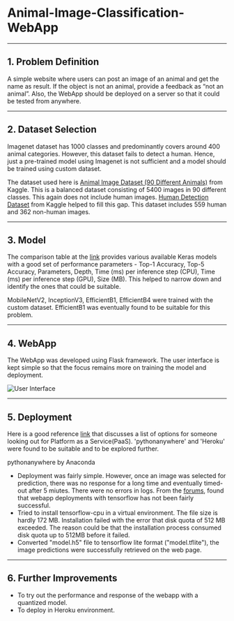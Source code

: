 # Animal-Image-Classification-WebApp

----------
**1. Problem Definition**
-------------

A simple website where users can post an image of an animal and get the name as result. If the object is not an animal, provide a feedback as “not an animal”. Also, the WebApp should be deployed on a server so that it could be tested from anywhere.


----------
**2. Dataset Selection**
-------------

Imagenet dataset has 1000 classes and predominantly covers around 400 animal categories. However, this dataset fails to detect a human. Hence, just a pre-trained model using Imagenet is not sufficient and a model should be trained using custom dataset.

The dataset used here is [Animal Image Dataset (90 Different Animals)](https://www.kaggle.com/datasets/iamsouravbanerjee/animal-image-dataset-90-different-animals) from Kaggle.
This is a balanced dataset consisting of 5400 images in 90 different classes. This again does not include human images. [Human Detection Dataset](https://www.kaggle.com/datasets/constantinwerner/human-detection-dataset) from Kaggle helped to fill this gap. This dataset includes 559 human and 362 non-human images.

----------
**3. Model**
-------------

The comparison table at the [link](https://keras.io/api/applications/) provides various available Keras models with a good set of performance parameters - 
Top-1 Accuracy, Top-5 Accuracy,	Parameters,	Depth,	Time (ms) per inference step (CPU), Time (ms) per inference step (GPU), Size (MB). This helped to narrow down and identify the ones that could be suitable.

MobileNetV2, InceptionV3, EfficientB1, EfficientB4 were trained with the custom dataset. EfficientB1 was eventually found to be suitable for this problem.

----------
**4. WebApp**
-------------

The WebApp was developed using Flask framework. The user interface is kept simple so that the focus remains more on training the model and deployment.

![User Interface](https://user-images.githubusercontent.com/17127066/189523650-68fea882-4870-4d63-a800-82cc13f10751.jpg)

----------
**5. Deployment**
-------------

Here is a good reference [link](https://www.freecodecamp.org/news/deploy-your-machine-learning-models-for-free/) that discusses a list of options for someone looking out for Platform as a Service(PaaS). 'pythonanywhere' and 'Heroku' were found to be suitable and to be explored further.

pythonanywhere by Anaconda
- Deployment was fairly simple. However, once an image was selected for prediction, there was no response for a long time and eventually timed-out after 5 miutes. There were no errors in logs. From the [forums](https://www.pythonanywhere.com/forums/topic/31620/), found that webapp deployments with tensorflow has not been fairly successful.
- Tried to install tensorflow-cpu in a virtual environment. The file size is hardly 172 MB. Installation failed with the error that disk quota of 512 MB exceeded. The reason could be that the installation process consumed disk quota up to 512MB before it failed.
- Converted "model.h5" file to tensorflow lite format ("model.tflite"), the image predictions were successfully retrieved on the web page.
----------
**6. Further Improvements**
-------------
- To try out the performance and response of the webapp with a quantized model.
- To deploy in Heroku environment.